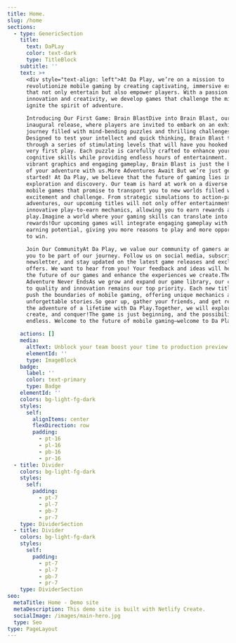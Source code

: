 ```yaml
---
title: Home.
slug: /home
sections:
  - type: GenericSection
    title:
      text: DaPLay
      color: text-dark
      type: TitleBlock
    subtitle: ''
    text: >+
      <div style="text-align: left">At Da Play, we’re on a mission to
      revolutionize mobile gaming by creating captivating, immersive experiences
      that not only entertain but also empower players. With a passion for
      innovation and creativity, we develop games that challenge the mind and
      ignite the spirit of adventure.

      Introducing Our First Game: Brain BlastDive into Brain Blast, our
      inaugural release, where players are invited to embark on an exhilarating
      journey filled with mind-bending puzzles and thrilling challenges.
      Designed to test your intellect and quick thinking, Brain Blast takes you
      through a series of stimulating levels that will have you hooked from the
      very first play. Each puzzle is carefully crafted to enhance your
      cognitive skills while providing endless hours of entertainment. With
      vibrant graphics and engaging gameplay, Brain Blast is just the beginning
      of your adventure with us.More Adventures Await But we’re just getting
      started! At Da Play, we believe that the future of gaming lies in
      exploration and discovery. Our team is hard at work on a diverse lineup of
      mobile games that promise to transport you to new worlds filled with
      excitement and challenge. From strategic simulations to action-packed
      adventures, our upcoming titles will not only offer entertainment but also
      innovative play-to-earn mechanics, allowing you to earn rewards as you
      play.Imagine a world where your gaming skills can translate into real
      rewards!Our upcoming games will integrate engaging gameplay with exciting
      earning potential, giving you more reasons to play and more opportunities
      to win.

      Join Our CommunityAt Da Play, we value our community of gamers and invite
      you to be part of our journey. Follow us on social media, subscribe to our
      newsletter, and stay updated on the latest game releases and exclusive
      offers. We want to hear from you! Your feedback and ideas will help shape
      the future of our games and enhance the experiences we create.The
      Adventure Never EndsAs we grow and expand our game library, our commitment
      to quality and innovation remains our top priority. Each new title will
      push the boundaries of mobile gaming, offering unique mechanics and
      unforgettable stories.So gear up, gather your friends, and get ready for
      the adventure of a lifetime with Da Play.Together, we will explore,
      create, and conquer!The game is just beginning, and the possibilities are
      endless. Welcome to the future of mobile gaming—welcome to Da Play!</div>

    actions: []
    media:
      altText: Unblock your team boost your time to production preview
      elementId: ''
      type: ImageBlock
    badge:
      label: ''
      color: text-primary
      type: Badge
    elementId: ''
    colors: bg-light-fg-dark
    styles:
      self:
        alignItems: center
        flexDirection: row
        padding:
          - pt-16
          - pl-16
          - pb-16
          - pr-16
  - title: Divider
    colors: bg-light-fg-dark
    styles:
      self:
        padding:
          - pt-7
          - pl-7
          - pb-7
          - pr-7
    type: DividerSection
  - title: Divider
    colors: bg-light-fg-dark
    styles:
      self:
        padding:
          - pt-7
          - pl-7
          - pb-7
          - pr-7
    type: DividerSection
seo:
  metaTitle: Home - Demo site
  metaDescription: This demo site is built with Netlify Create.
  socialImage: /images/main-hero.jpg
  type: Seo
type: PageLayout
---
```

